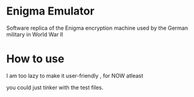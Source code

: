 # Enigma Emulator

Software replica of the Enigma encryption machine used by the German military in World War II


# How to use 

I am too lazy to make it user-friendly , for NOW atleast

you could just tinker with the test files.